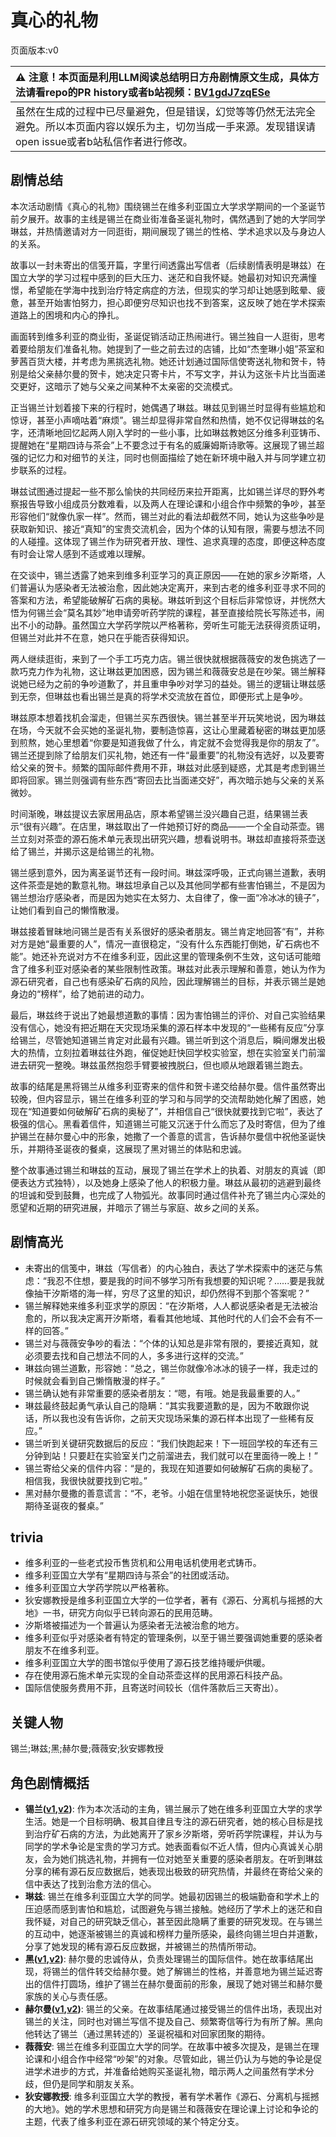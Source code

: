 # 真心的礼物
页面版本:v0
 

| :warning: 注意！本页面是利用LLM阅读总结明日方舟剧情原文生成，具体方法请看repo的PR history或者b站视频：[BV1gdJ7zqESe](https://www.bilibili.com/video/BV1gdJ7zqESe/)         |
|:----------------------------|
| 虽然在生成的过程中已尽量避免，但是错误，幻觉等等仍然无法完全避免。所以本页面内容以娱乐为主，切勿当成一手来源。发现错误请open issue或者b站私信作者进行修改。|



## 剧情总结
本次活动剧情《真心的礼物》围绕锡兰在维多利亚国立大学求学期间的一个圣诞节前夕展开。故事的主线是锡兰在商业街准备圣诞礼物时，偶然遇到了她的大学同学琳兹，并热情邀请对方一同逛街，期间展现了锡兰的性格、学术追求以及与身边人的关系。

故事以一封未寄出的信笺开篇，字里行间透露出写信者（后续剧情表明是琳兹）在国立大学的学习过程中感到的巨大压力、迷茫和自我怀疑。她最初对知识充满憧憬，希望能在学海中找到治疗特定病症的方法，但现实的学习却让她感到眩晕、疲惫，甚至开始害怕努力，担心即便穷尽知识也找不到答案，这反映了她在学术探索道路上的困境和内心的挣扎。

画面转到维多利亚的商业街，圣诞促销活动正热闹进行。锡兰独自一人逛街，思考着要给朋友们准备礼物。她提到了一些之前去过的店铺，比如“杰奎琳小姐”茶室和萝茜百货大楼，并考虑为黑挑选礼物。她还计划通过国际信使寄送礼物和贺卡，特别是给父亲赫尔曼的贺卡，她决定只寄卡片，不写文字，并认为这张卡片比当面递交更好，这暗示了她与父亲之间某种不太亲密的交流模式。

正当锡兰计划着接下来的行程时，她偶遇了琳兹。琳兹见到锡兰时显得有些尴尬和惊讶，甚至小声嘀咕着“麻烦”。锡兰却显得非常自然和热情，她不仅记得琳兹的名字，还清晰地回忆起两人刚入学时的一些小事，比如琳兹教她区分维多利亚铸币、提醒她在“星期四诗与茶会”上不要念过于有名的威廉姆斯诗歌等。这展现了锡兰超强的记忆力和对细节的关注，同时也侧面描绘了她在新环境中融入并与同学建立初步联系的过程。

琳兹试图通过提起一些不那么愉快的共同经历来拉开距离，比如锡兰详尽的野外考察报告导致小组成员分数难看，以及两人在理论课和小组合作中频繁的争吵，甚至形容他们“就像仇家一样”。然而，锡兰对此的看法却截然不同，她认为这些争吵是获取新知识、接近“真知”的宝贵交流机会，因为个体的认知有限，需要与想法不同的人碰撞。这体现了锡兰作为研究者开放、理性、追求真理的态度，即便这种态度有时会让常人感到不适或难以理解。

在交谈中，锡兰透露了她来到维多利亚学习的真正原因——在她的家乡汐斯塔，人们普遍认为感染者无法被治愈，因此她决定离开，来到古老的维多利亚寻求不同的答案和方法，希望能破解矿石病的奥秘。琳兹听到这个目标后非常惊讶，并恍然大悟为何锡兰会“莫名其妙”地申请旁听药学院的课程，甚至直接给院长写陈述书，闹出不小的动静。虽然国立大学药学院以严格著称，旁听生可能无法获得资质证明，但锡兰对此并不在意，她只在乎能否获得知识。

两人继续逛街，来到了一个手工巧克力店。锡兰很快就根据薇薇安的发色挑选了一款巧克力作为礼物，这让琳兹更加困惑，因为锡兰和薇薇安总是在吵架。锡兰解释说她已经为之前的争吵道歉了，并且重申争吵对学习的益处。锡兰的逻辑让琳兹感到无奈，但琳兹也看出锡兰是真的将学术交流放在首位，即便形式上是争吵。

琳兹原本想着找机会溜走，但锡兰买东西很快。锡兰甚至半开玩笑地说，因为琳兹在场，今天就不会买她的圣诞礼物，要制造惊喜，这让心里藏着秘密的琳兹更加感到煎熬，她心里想着“你要是知道我做了什么，肯定就不会觉得我是你的朋友了”。锡兰还提到除了给朋友们买礼物，她还有一件“最重要”的礼物没有选好，以及要寄给父亲的贺卡。频繁的国际邮件费用不菲，琳兹对此感到疑惑，尤其是考虑到锡兰即将回家。锡兰则强调有些东西“寄回去比当面递交好”，再次暗示她与父亲的关系微妙。

时间渐晚，琳兹提议去家居用品店，原本希望锡兰没兴趣自己逛，结果锡兰表示“很有兴趣”。在店里，琳兹取出了一件她预订好的商品——一个全自动茶壶。锡兰立刻对茶壶的源石施术单元表现出研究兴趣，想看说明书。琳兹却直接将茶壶送给了锡兰，并揭示这是给锡兰的礼物。

锡兰感到意外，因为离圣诞节还有一段时间。琳兹深呼吸，正式向锡兰道歉，表明这件茶壶是她的歉意礼物。琳兹坦承自己以及其他同学都有些害怕锡兰，不是因为锡兰想治疗感染者，而是因为她实在太努力、太自律了，像一面“冷冰冰的镜子”，让她们看到自己的懒惰散漫。

琳兹接着冒昧地问锡兰是否有关系很好的感染者朋友。锡兰肯定地回答“有”，并称对方是她“最重要的人”，情况一直很稳定，“没有什么东西能打倒她，矿石病也不能”。她还补充说对方不在维多利亚，因此这里的管理条例不生效，这句话可能暗含了维多利亚对感染者的某些限制性政策。琳兹对此表示理解和善意，她认为作为源石研究者，自己也有感染矿石病的风险，因此理解锡兰的目标，并表示锡兰是她身边的“榜样”，给了她前进的动力。

最后，琳兹终于说出了她最想道歉的事情：因为害怕锡兰的评价、对自己实验结果没有信心，她没有把近期在天灾现场采集的源石样本中发现的“一些稀有反应”分享给锡兰，尽管她知道锡兰肯定对此最有兴趣。锡兰听到这个消息后，瞬间爆发出极大的热情，立刻拉着琳兹往外跑，催促她赶快回学校实验室，想在实验室关门前溜进去研究一整晚。琳兹虽然抱怨手臂要被拽脱臼，但也顺从地跟着锡兰跑去。

故事的结尾是黑将锡兰从维多利亚寄来的信件和贺卡递交给赫尔曼。信件虽然寄出较晚，但内容显示，锡兰在维多利亚的学习和与同学的交流帮助她化解了困惑，她现在“知道要如何破解矿石病的奥秘了”，并相信自己“很快就要找到它啦”，表达了极强的信心。黑看着信件，知道锡兰可能又沉迷于什么而忘了及时寄信，但为了维护锡兰在赫尔曼心中的形象，她撒了一个善意的谎言，告诉赫尔曼信中祝他圣诞快乐，并期待圣诞夜的餐桌，这展现了黑对锡兰的体贴和忠诚。

整个故事通过锡兰和琳兹的互动，展现了锡兰在学术上的执着、对朋友的真诚（即便表达方式独特），以及她身上感染了他人的积极力量。琳兹从最初的逃避到最终的坦诚和受到鼓舞，也完成了人物弧光。故事同时通过信件补充了锡兰内心深处的愿望和近期的研究进展，并暗示了锡兰与家庭、故乡之间的关系。
## 剧情高光
*   未寄出的信笺中，琳兹（写信者）的内心独白，表达了学术探索中的迷茫与焦虑：“我忍不住想，要是我的时间不够学习所有我想要的知识呢？......要是我就像抽干汐斯塔的海一样，穷尽了这里的知识，却仍然得不到那个答案呢？”
*   锡兰解释她来维多利亚求学的原因：“在汐斯塔，人人都说感染者是无法被治愈的，所以我决定离开汐斯塔，看看其他地域、其他时代的人们会不会有不一样的回答。”
*   锡兰对与薇薇安争吵的看法：“个体的认知总是非常有限的，要接近真知，就必须要去找和自己想法不同的人，多多进行这样的交流。”
*   琳兹向锡兰道歉，形容她：“总之，锡兰你就像冷冰冰的镜子一样，我走过的时候就会看到自己懒惰散漫的样子。”
*   锡兰确认她有非常重要的感染者朋友：“嗯，有哦。她是我最重要的人。”
*   琳兹最终鼓起勇气承认自己的隐瞒：“其实我要道歉的是，因为不敢跟你说话，所以我也没有告诉你，之前天灾现场采集的源石样本出现了一些稀有反应。”
*   锡兰听到关键研究数据后的反应：“我们快跑起来！下一班回学校的车还有三分钟到站！只要赶在实验室关门之前溜进去，我们就可以在里面待一晚上！”
*   锡兰寄给父亲的信件内容：“是的，我现在知道要如何破解矿石病的奥秘了。相信我，我很快就要找到它啦。”
*   黑对赫尔曼撒的善意谎言：“不，老爷。小姐在信里特地祝您圣诞快乐，她很期待圣诞夜的餐桌。”
## trivia
*   维多利亚的一些老式投币售货机和公用电话机使用老式铸币。
*   维多利亚国立大学有“星期四诗与茶会”的社团或活动。
*   维多利亚国立大学药学院以严格著称。
*   狄安娜教授是维多利亚国立大学的一位学者，著有《源石、分离机与摇撼的大地》一书，研究方向似乎已转向源石的民用范畴。
*   汐斯塔被描述为一个普遍认为感染者无法被治愈的地方。
*   维多利亚似乎对感染者有特定的管理条例，以至于锡兰要强调她重要的感染者朋友不在维多利亚。
*   维多利亚国立大学的图书馆似乎使用了源石技艺维持暖炉供暖。
*   存在使用源石施术单元实现的全自动茶壶这样的民用源石科技产品。
*   国际信使服务费用不菲，且寄送时间较长（信件落款后三天寄出）。
## 关键人物
锡兰;琳兹;黑;赫尔曼;薇薇安;狄安娜教授
## 角色剧情概括
-   **锡兰([v1](../chars/char_348_ceylon.md),[v2](../char_v3/char_348_ceylon.md))**: 作为本次活动的主角，锡兰展示了她在维多利亚国立大学的求学生活。她是一个目标明确、极其自律且专注的源石研究者，她的核心目标是找到治疗矿石病的方法，为此她离开了家乡汐斯塔，旁听药学院课程，并认为与同学的学术争论是宝贵的学习方式。她表面看似不近人情，但内心真诚关心朋友，会为她们挑选礼物，并拥有一位对她至关重要的感染者朋友。在听到琳兹分享的稀有源石反应数据后，她表现出极致的研究热情，并最终在寄给父亲的信中表达了找到治愈方法的信心。
-   **琳兹**: 锡兰在维多利亚国立大学的同学。她最初因锡兰的极端勤奋和学术上的压迫感而感到害怕和尴尬，试图避免与锡兰接触。她经历了学术上的迷茫和自我怀疑，对自己的研究缺乏信心，甚至因此隐瞒了重要的研究发现。在与锡兰的互动中，她逐渐被锡兰的真诚和榜样力量所感染，最终向锡兰坦白并道歉，分享了她发现的稀有源石反应数据，并被锡兰的热情所带动。
-   **黑([v1](../chars/char_340_shwaz.md),[v2](../char_v3/char_340_shwaz.md))**: 赫尔曼的忠诚侍从，负责处理锡兰的国际信件。她在故事结尾出现，将锡兰的信件转交给赫尔曼。她了解锡兰的性格，并善意地为锡兰延迟寄出的信件打圆场，维护了锡兰在赫尔曼面前的形象，展现了她对锡兰和赫尔曼家族的关心与责任感。
-   **赫尔曼([v1](../chars/extended_char_he_er_man.md),[v2](../char_v3/extended_char_he_er_man.md))**: 锡兰的父亲。在故事结尾通过接受锡兰的信件出场，表现出对锡兰的关注，同时也对锡兰写信不提及自己、频繁寄信等行为有所了解。黑向他转达了锡兰（通过黑转述的）圣诞祝福和对回家团聚的期待。
-   **薇薇安**: 锡兰在维多利亚国立大学的同学。在故事中被多次提及，是锡兰在理论课和小组合作中经常“吵架”的对象。尽管如此，锡兰仍认为与她的争论是促进学术进步的方式，并准备给她购买圣诞礼物，暗示两人之间虽然有学术分歧，但仍是同学和朋友关系。
-   **狄安娜教授**: 维多利亚国立大学的教授，著有学术著作《源石、分离机与摇撼的大地》。她的学术思想和研究方向是锡兰和薇薇安在理论课上讨论和争论的主题，代表了维多利亚在源石研究领域的某个特定分支。